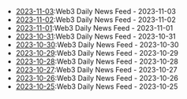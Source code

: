 * [2023-11-03](./2023-11-03.md):Web3 Daily News Feed - 2023-11-03
* [2023-11-02](./2023-11-02.md):Web3 Daily News Feed - 2023-11-02
* [2023-11-01](./2023-11-01.md):Web3 Daily News Feed - 2023-11-01
* [2023-10-31](./2023-10-31.md):Web3 Daily News Feed - 2023-10-31
* [2023-10-30](./2023-10-30.md):Web3 Daily News Feed - 2023-10-30
* [2023-10-29](./2023-10-29.md):Web3 Daily News Feed - 2023-10-29
* [2023-10-28](./2023-10-28.md):Web3 Daily News Feed - 2023-10-28
* [2023-10-27](./2023-10-27.md):Web3 Daily News Feed - 2023-10-27
* [2023-10-26](./2023-10-26.md):Web3 Daily News Feed - 2023-10-26
* [2023-10-25](./2023-10-25.md):Web3 Daily News Feed - 2023-10-25
